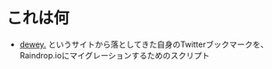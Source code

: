 # これは何

- [dewey.](https://getdewey.co/) というサイトから落としてきた自身のTwitterブックマークを、Raindrop.ioにマイグレーションするためのスクリプト